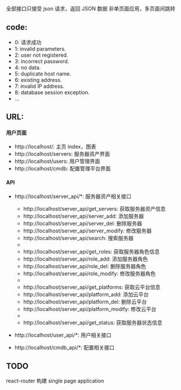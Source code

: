 全部接口只接受 json 请求，返回 JSON 数据
非单页面应用，多页面间跳转


## code:

* 0: 请求成功
* 1: invalid parameters.
* 2: user not registered.
* 3: incorrect password.
* 4: no data.
* 5: duplicate host name.
* 6: existing address.
* 7: invalid IP address.
* 8: database session exception.
* ...

## URL:

#### 用户页面

* http://localhost/: 主页 index，图表
* http://localhost/servers: 服务器资产界面
* http://localhost/users: 用户管理界面
* http://localhost/cmdb: 配置管理平台界面

#### API

* http://localhost/server\_api/\*: 服务器资产相关接口
    * http://localhost/server\_api/get\_servers: 获取服务器资产信息
    * http://localhost/server\_api/server\_add: 添加服务器
    * http://localhost/server\_api/server\_del: 删除服务器
    * http://localhost/server\_api/server\_modify: 修改服务器
    * http://localhost/server\_api/search: 搜索服务器
    *
    * http://localhost/server\_api/get\_roles: 获取服务器角色信息
    * http://localhost/server\_api/role\_add: 添加服务器角色
    * http://localhost/server\_api/role\_del: 删除服务器角色
    * http://localhost/server\_api/role\_modify: 修改服务器角色
    *
    * http://localhost/server\_api/get\_platforms: 获取云平台信息
    * http://localhost/server\_api/platform\_add: 添加云平台
    * http://localhost/server\_api/platform\_del: 删除云平台
    * http://localhost/server\_api/platform\_modify: 修改云平台
    *
    * http://localhost/server\_api/get\_status: 获取服务器状态信息

* http://localhost/user\_api/\*: 用户相关接口
* http://localhost/cmdb\_api/\*: 配置相关接口


## TODO

react-router 构建 single page application
